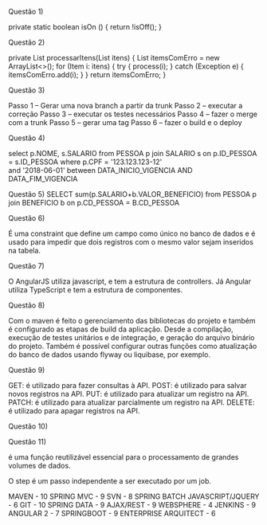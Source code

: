 Questão 1) 

private static boolean isOn () { 
	return !isOff();
} 


Questão 2)

private List<Item> processarItens(List<Item> itens) {
        List<Item> itemsComErro = new ArrayList<>();
        for (Item i: itens) {
            try {
                process(i);
            } catch (Exception e) {
                itemsComErro.add(i);
            }
        }
        return itemsComErro;
    }

Questão 3)

Passo 1 – Gerar uma nova branch a partir da trunk
Passo 2 – executar a correção
Passo 3 – executar os testes necessários
Passo 4 – fazer o merge com a trunk
Passo 5 – gerar uma tag
Passo 6 – fazer o build e o deploy

Questão 4)

select p.NOME, s.SALARIO from PESSOA p 
  join SALARIO s on p.ID_PESSOA = s.ID_PESSOA
where p.CPF = '123.123.123-12'                                    
and '2018-06-01' between DATA_INICIO_VIGENCIA AND DATA_FIM_VIGENCIA

Questão 5)
SELECT sum(p.SALARIO+b.VALOR_BENEFICIO) from PESSOA 
  p join BENEFICIO b on p.CD_PESSOA = B.CD_PESSOA

Questão 6)

É uma constraint que define um campo como único no banco de dados e é usado para impedir que dois registros com o mesmo valor sejam inseridos na tabela.

Questão 7)

O AngularJS utiliza javascript, e tem a estrutura de controllers. Já Angular utiliza TypeScript e tem a estrutura de componentes.

Questão 8)

Com o maven é feito o gerenciamento das bibliotecas do projeto e também é configurado as etapas de build da aplicação.
Desde a compilação, execução de testes unitários e de integração, e geração do arquivo binário do projeto. Também é possível configurar outras funções como atualização do banco de dados usando flyway ou liquibase, por exemplo.

Questão 9)

GET: é utilizado para fazer consultas à API.
POST: é utilizado para salvar novos registros na API.
PUT: é utilizado para atualizar um registro na API.
PATCH: é utilizado para atualizar parcialmente um registro na API.
DELETE: é utilizado para apagar registros na API.

Questão 10)

Questão 11)

é uma função reutilizável essencial para o processamento de grandes volumes de dados.

O step é um passo independente a ser executado por um job.

MAVEN - 10
SPRING MVC - 9
SVN - 8
SPRING BATCH
JAVASCRIPT/JQUERY - 6
GIT - 10
SPRING DATA - 9
AJAX/REST - 9
WEBSPHERE - 4
JENKINS - 9
ANGULAR 2 - 7
SPRINGBOOT - 9
ENTERPRISE ARQUITECT - 6


